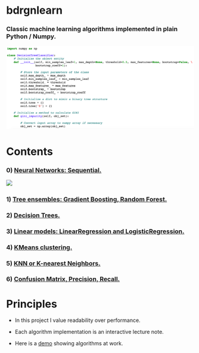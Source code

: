 # bdrgnlearn

### Classic machine learning algorithms implemented in plain Python / Numpy. 

![alt text](lib_cover.png)

# Contents

### 0) [Neural Networks: Sequential.](bdrgnlearn/neural.py) 
![](nn_demo_2.gif)
### 1) [Tree ensembles: Gradient Boosting, Random Forest.](bdrgnlearn/ensemble.py) 
### 2) [Decision Trees.](bdrgnlearn/tree.py)
### 3) [Linear models: LinearRegression and LogisticRegression.](bdrgnlearn/linear_model.py)
### 4) [KMeans clustering.](bdrgnlearn/cluster.py)
### 5) [KNN or K-nearest Neighbors.](bdrgnlearn/neighbors.py)
### 6) [Confusion Matrix, Precision, Recall.](bdrgnlearn/metrics.py)

# Principles

* In this project I value readability over performance. 

* Each algorithm implementation is an interactive lecture note. 

* Here is a [demo](https://nbviewer.jupyter.org/github/bdrgn/bdrgnlearn/blob/master/DEMO.ipynb) showing algorithms at work. 

